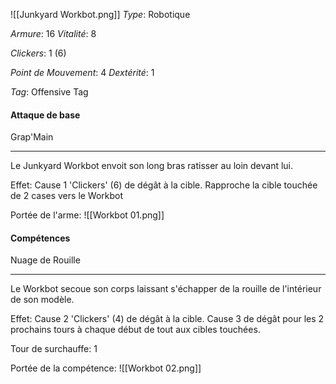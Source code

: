 ![[Junkyard Workbot.png]]
*Type*: Robotique

*Armure*: 16
*Vitalité*: 8

*Clickers*: 1 (6)

*Point de Mouvement*: 4
*Dextérité*: 1

*Tag*: Offensive Tag

#### Attaque de base

Grap'Main
****
Le Junkyard Workbot envoit son long bras ratisser au loin devant lui.

Effet: Cause 1 'Clickers' (6) de dégât à la cible. Rapproche la cible touchée de 2 cases vers le Workbot

Portée de l'arme: 
![[Workbot 01.png]]


#### Compétences 

Nuage de Rouille
****
Le Workbot secoue son corps laissant s'échapper de la rouille de l'intérieur de son modèle.

Effet: Cause 2 'Clickers' (4) de dégât à la cible. Cause 3 de dégât pour les 2 prochains tours à chaque début de tout aux cibles touchées.

Tour de surchauffe: 1

Portée de la compétence: 
![[Workbot 02.png]]
